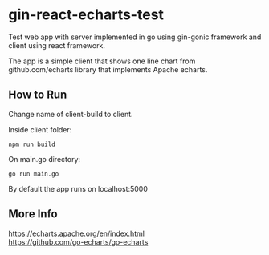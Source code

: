 # gin-react-echarts-test
Test web app with server implemented in go using gin-gonic framework and client using react framework.

The app is a simple client that shows one line chart from github.com/echarts library that implements Apache echarts.

## How to Run 
Change name of client-build to client.

Inside client folder:

```
npm run build
```

On main.go directory:

```
go run main.go
```

By default the app runs on localhost:5000

## More Info 
https://echarts.apache.org/en/index.html <br />
https://github.com/go-echarts/go-echarts